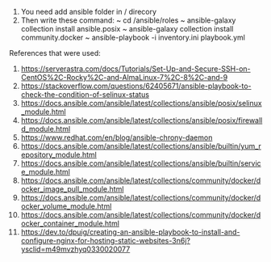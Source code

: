1. You need add ansible folder in / direcory
2. Then write these command:
   ~ cd /ansible/roles
   ~ ansible-galaxy collection install ansible.posix
   ~ ansible-galaxy collection install community.docker
   ~ ansible-playbook -i inventory.ini playbook.yml

References that were used:
1.	https://serverastra.com/docs/Tutorials/Set-Up-and-Secure-SSH-on-CentOS%2C-Rocky%2C-and-AlmaLinux-7%2C-8%2C-and-9
2.	https://stackoverflow.com/questions/62405671/ansible-playbook-to-check-the-condition-of-selinux-status
3.	https://docs.ansible.com/ansible/latest/collections/ansible/posix/selinux_module.html
4.	https://docs.ansible.com/ansible/latest/collections/ansible/posix/firewalld_module.html
5.	https://www.redhat.com/en/blog/ansible-chrony-daemon
6.	https://docs.ansible.com/ansible/latest/collections/ansible/builtin/yum_repository_module.html
7.	https://docs.ansible.com/ansible/latest/collections/ansible/builtin/service_module.html
8.	https://docs.ansible.com/ansible/latest/collections/community/docker/docker_image_pull_module.html
9.	https://docs.ansible.com/ansible/latest/collections/community/docker/docker_volume_module.html
10.	https://docs.ansible.com/ansible/latest/collections/community/docker/docker_container_module.html
11.	https://dev.to/dpuig/creating-an-ansible-playbook-to-install-and-configure-nginx-for-hosting-static-websites-3n6j?ysclid=m49mvzhyq0330020077
